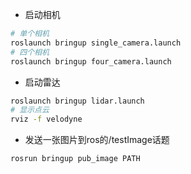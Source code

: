 - 启动相机
  
```bash
# 单个相机
roslaunch bringup single_camera.launch
# 四个相机
roslaunch bringup four_camera.launch
```

- 启动雷达

```bash
roslaunch bringup lidar.launch
# 显示点云
rviz -f velodyne
```

- 发送一张图片到ros的/testImage话题

```bash
rosrun bringup pub_image PATH
```